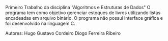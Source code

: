 Primeiro Trabalho da disciplina "Algoritmos e Estruturas de Dados"
O programa tem como objetivo gerenciar estoques de livros utilizando listas encadeadas em arquivo binário.
O programa não possui interface gráfica e foi desenvolvido na linguagem C.

Autores:
Hugo Gustavo Cordeiro
Diogo Ferreira Ribeiro
